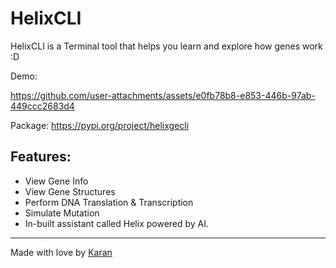 # HelixCLI
HelixCLI is a Terminal tool that helps you learn and explore how genes work :D

Demo: 

https://github.com/user-attachments/assets/e0fb78b8-e853-446b-97ab-449ccc2683d4

Package: https://pypi.org/project/helixgecli

## Features:
- View Gene Info
- View Gene Structures
- Perform DNA Translation & Transcription
- Simulate Mutation
- In-built assistant called Helix powered by AI.

---

Made with love by [Karan](https://github.com/Karandev2007)
